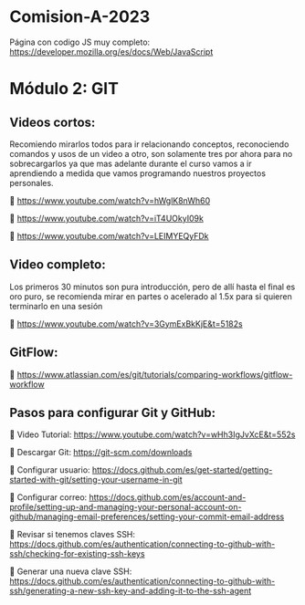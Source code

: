 # Comision-A-2023

Página con codigo JS muy completo: https://developer.mozilla.org/es/docs/Web/JavaScript 

# Módulo 2: GIT
## Videos cortos:
Recomiendo mirarlos todos para ir relacionando conceptos, reconociendo comandos y usos de un video a otro, son solamente tres por ahora para no sobrecargarlos ya que mas adelante durante el curso vamos a ir aprendiendo a medida que vamos programando nuestros proyectos personales.

🔗 https://www.youtube.com/watch?v=hWglK8nWh60

🔗 https://www.youtube.com/watch?v=iT4UOkyI09k

🔗 https://www.youtube.com/watch?v=LEIMYEQyFDk

## Video completo:
Los primeros 30 minutos son pura introducción, pero de allí hasta el final es oro puro, se recomienda mirar en partes o acelerado al 1.5x para si quieren terminarlo en una sesión

🔗 https://www.youtube.com/watch?v=3GymExBkKjE&t=5182s

## GitFlow:
🔗 https://www.atlassian.com/es/git/tutorials/comparing-workflows/gitflow-workflow

## Pasos para configurar Git y GitHub:
🔗 Video Tutorial: https://www.youtube.com/watch?v=wHh3IgJvXcE&t=552s

🔗 Descargar Git: https://git-scm.com/downloads

🔗 Configurar usuario: https://docs.github.com/es/get-started/getting-started-with-git/setting-your-username-in-git 

🔗 Configurar correo: https://docs.github.com/es/account-and-profile/setting-up-and-managing-your-personal-account-on-github/managing-email-preferences/setting-your-commit-email-address

🔗 Revisar si tenemos claves SSH: https://docs.github.com/es/authentication/connecting-to-github-with-ssh/checking-for-existing-ssh-keys

🔗 Generar una nueva clave SSH: https://docs.github.com/es/authentication/connecting-to-github-with-ssh/generating-a-new-ssh-key-and-adding-it-to-the-ssh-agent

